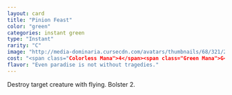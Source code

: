 ```yaml
---
layout: card
title: "Pinion Feast"
color: "green"
categories: instant green
type: "Instant"
rarity: "C"
image: "http://media-dominaria.cursecdn.com/avatars/thumbnails/68/321/200/283/635618398789887222.png"
cost: "<span class="Colorless Mana">4</span><span class="Green Mana">G</span>"
flavor: "Even paradise is not without tragedies."
---
```


Destroy target creature with flying. Bolster 2.

